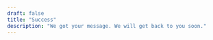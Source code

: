 ```yaml
---
draft: false
title: "Success"
description: "We got your message. We will get back to you soon."
---
```

